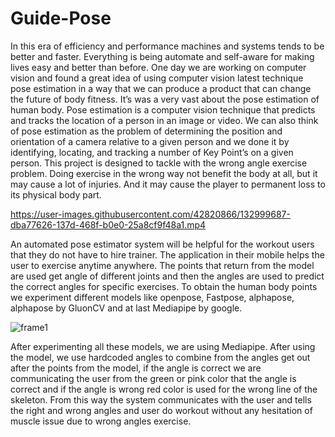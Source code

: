# Guide-Pose
In this era of efficiency and performance machines and systems tends to be better and faster.
Everything is being automate and self-aware for making lives easy and better than before. One
day we are working on computer vision and found a great idea of using computer vision latest
technique pose estimation in a way that we can produce a product that can change the future of
body fitness. It’s was a very vast about the pose estimation of human body. Pose estimation is a
computer vision technique that predicts and tracks the location of a person in an image or video.
We can also think of pose estimation as the problem of determining the position and orientation
of a camera relative to a given person and we done it by identifying, locating, and tracking a
number of Key Point’s on a given person. This project is designed to tackle with the wrong angle
exercise problem. Doing exercise in the wrong way not benefit the body at all, but it may cause
a lot of injuries. And it may cause the player to permanent loss to its physical body part. 



https://user-images.githubusercontent.com/42820866/132999687-dba77626-137d-468f-b0e0-25a8cf9f48a1.mp4


An automated pose estimator system will be helpful for the workout users that they do not have to
hire trainer. The application in their mobile helps the user to exercise anytime anywhere. The
points that return from the model are used get angle of different joints and then the angles are
used to predict the correct angles for specific exercises. To obtain the human body points we
experiment different models like openpose, Fastpose, alphapose, alphapose by GluonCV and at
last Mediapipe by google.

![frame1](https://user-images.githubusercontent.com/42820866/132999497-ae65335c-dedc-46a4-ae5d-0956176f8a0e.jpg)

After experimenting all these models, we are using Mediapipe. After
using the model, we use hardcoded angles to combine from the angles get out after the points
from the model, if the angle is correct we are communicating the user from the green or pink
color that the angle is correct and if the angle is wrong red color is used for the wrong line of the
skeleton. From this way the system communicates with the user and tells the right and wrong
angles and user do workout without any hesitation of muscle issue due to wrong angles exercise.



